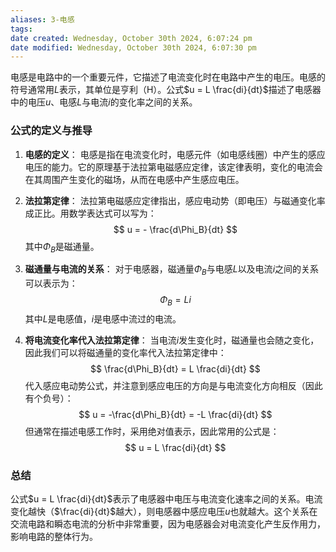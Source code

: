 ```yaml
---
aliases: 3-电感
tags:
date created: Wednesday, October 30th 2024, 6:07:24 pm
date modified: Wednesday, October 30th 2024, 6:07:30 pm
---
```

电感是电路中的一个重要元件，它描述了电流变化时在电路中产生的电压。电感的符号通常用$L$表示，其单位是亨利（H）。公式$u = L \frac{di}{dt}$描述了电感器中的电压$u$、电感$L$与电流$i$的变化率之间的关系。

### 公式的定义与推导

1. **电感的定义**：
   电感是指在电流变化时，电感元件（如电感线圈）中产生的感应电压的能力。它的原理基于法拉第电磁感应定律，该定律表明，变化的电流会在其周围产生变化的磁场，从而在电感中产生感应电压。

2. **法拉第定律**：
   法拉第电磁感应定律指出，感应电动势（即电压）与磁通变化率成正比。用数学表达式可以写为：
  $$
   u = - \frac{d\Phi_B}{dt}
  $$
   其中$\Phi_B$是磁通量。

3. **磁通量与电流的关系**：
   对于电感器，磁通量$\Phi_B$与电感$L$以及电流$i$之间的关系可以表示为：
  $$
   \Phi_B = L i
  $$
   其中$L$是电感值，$i$是电感中流过的电流。

4. **将电流变化率代入法拉第定律**：
   当电流$i$发生变化时，磁通量也会随之变化，因此我们可以将磁通量的变化率代入法拉第定律中：
  $$
   \frac{d\Phi_B}{dt} = L \frac{di}{dt}
  $$
   代入感应电动势公式，并注意到感应电压的方向是与电流变化方向相反（因此有个负号）：
  $$
   u = -\frac{d\Phi_B}{dt} = -L \frac{di}{dt}
  $$
   但通常在描述电感工作时，采用绝对值表示，因此常用的公式是：
  $$
   u = L \frac{di}{dt}
  $$

### 总结

公式$u = L \frac{di}{dt}$表示了电感器中电压与电流变化速率之间的关系。电流变化越快（$\frac{di}{dt}$越大），则电感器中感应电压$u$也就越大。这个关系在交流电路和瞬态电流的分析中非常重要，因为电感器会对电流变化产生反作用力，影响电路的整体行为。
